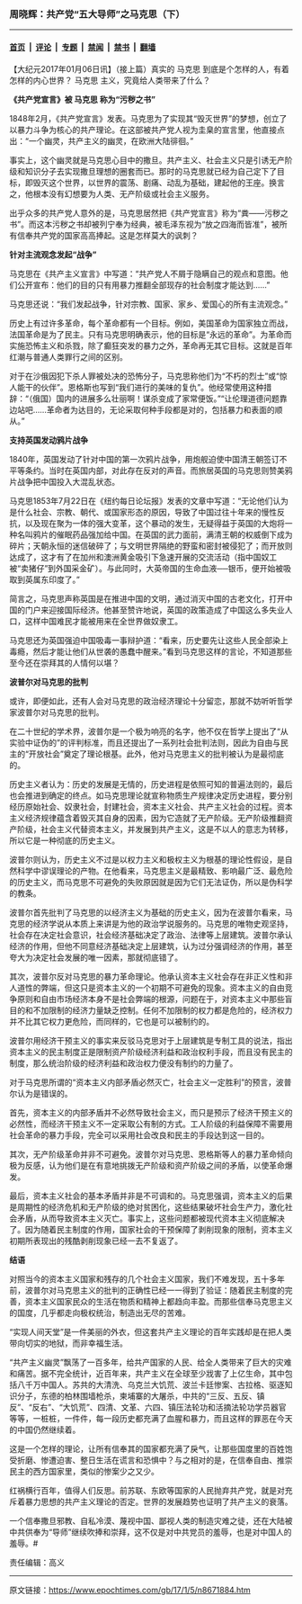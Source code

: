 ### 周晓辉：共产党“五大导师”之马克思（下）

---

#### [首页](../../../..?n8671884) &nbsp;|&nbsp; [评论](../../../../../epoch-comment?n8671884) &nbsp;|&nbsp; [专题](../../../../../epoch-special?n8671884) &nbsp;|&nbsp; [禁闻](../../../../../epoch-news?n8671884) &nbsp;|&nbsp; [禁书](../../../../../books?n8671884) &nbsp;|&nbsp; [翻墙](https://github.com/gfw-breaker/nogfw/blob/master/README.md?n8671884)


<div class="post_content" id="artbody" itemprop="articleBody">
 <!-- article content begin -->
 <p>
 </p>
 <p>
  【大纪元2017年01月06日讯】（接上篇）真实的
  <ok href="https://www.epochtimes.com/gb/tag/%e9%a6%ac%e5%85%8b%e6%80%9d.html">
   马克思
  </ok>
  到底是个怎样的人，有着怎样的内心世界？
  <ok href="https://www.epochtimes.com/gb/tag/%E9%A9%AC%E5%85%8B%E6%80%9D.html">
   马克思
  </ok>
  主义，究竟给人类带来了什么？
 </p>
 <p>
  <strong>
   《共产党宣言》被
   <ok href="https://www.epochtimes.com/gb/tag/%E9%A9%AC%E5%85%8B%E6%80%9D.html">
    马克思
   </ok>
   称为“污秽之书”
  </strong>
 </p>
 <p>
  1848年2月，《共产党宣言》发表。马克思为了实现其“毁灭世界”的梦想，创立了以暴力斗争为核心的共产理论。在这部被共产党人视为圭臬的宣言里，他直接点出：“一个幽灵，共产主义的幽灵，在欧洲大陆徘徊。”
 </p>
 <p>
  事实上，这个幽灵就是马克思心目中的撒旦。共产主义、社会主义只是引诱无产阶级和知识分子去实现撒旦理想的圈套而已。那时的马克思就已经为自己定下了目标，即毁灭这个世界，以世界的震荡、剧痛、动乱为基础，建起他的王座。换言之，他根本没有幻想要为人类、无产阶级或社会主义服务。
 </p>
 <p>
  出乎众多的共产党人意外的是，马克思居然把《共产党宣言》称为“粪——污秽之书”。而这本污秽之书却被列宁奉为经典，被毛泽东视为“放之四海而皆准”，被所有信奉共产党的国家高高捧起。这是怎样莫大的讽刺？
 </p>
 <p>
  <strong>
   针对主流观念发起“战争”
  </strong>
 </p>
 <p>
  马克思在《共产主义宣言》中写道：“共产党人不屑于隐瞒自己的观点和意图。他们公开宣布：他们的目的只有用暴力推翻全部现存的社会制度才能达到……”
 </p>
 <p>
  马克思还说：“我们发起战争，针对宗教、国家、家乡、爱国心的所有主流观念。”
 </p>
 <p>
  历史上有过许多革命，每个革命都有一个目标。例如，美国革命为国家独立而战，法国革命是为了民主。只有马克思明确表示，他的目标是“永远的革命”。为革命而实施恐怖主义和杀戮，除了癫狂突发的暴力之外，革命再无其它目标。这就是百年红潮与普通人类罪行之间的区别。
 </p>
 <p>
  对于在沙俄因犯下杀人罪被处决的恐怖分子，马克思称他们为“不朽的烈士”或“惊人能干的伙伴”。恩格斯也写到“我们进行的美味的复仇”。他经常使用这种措辞：“（俄国）国内的进展多么壮丽啊！谋杀变成了家常便饭。”“让伦理道德问题靠边站吧……革命者为达目的，无论采取何种手段都是对的，包括暴力和表面的顺从。”
 </p>
 <p>
  <strong>
   支持英国发动鸦片战争
  </strong>
 </p>
 <p>
  1840年，英国发动了针对中国的第一次鸦片战争，用炮舰迫使中国清王朝签订不平等条约。当时在英国内部，对此存在反对的声音。而旅居英国的马克思则赞美鸦片战争把中国投入大混乱状态。
 </p>
 <p>
  马克思1853年7月22日在《纽约每日论坛报》发表的文章中写道：“无论他们认为是什么社会、宗教、朝代、或国家形态的原因，导致了中国过往十年来的慢性反抗，以及现在聚为一体的强大变革，这个暴动的发生，无疑得益于英国的大炮将一种名叫鸦片的催眠药品强加给中国。在英国的武力面前，满清王朝的权威倒下成为碎片；天朝永恒的迷信破碎了；与文明世界隔绝的野蛮和密封被侵犯了；而开放则达成了，这才有了在加州和澳洲黄金吸引下急速开展的交流活动（指中国奴工被“卖猪仔”到外国采金矿）。与此同时，大英帝国的生命血液──银币，便开始被吸取到英属东印度了。”
 </p>
 <p>
  简言之，马克思声称英国是在推进中国的文明，通过消灭中国的古老文化，打开中国的门户来迎接国际经济。他甚至赞许地说，英国的政策造成了中国这么多失业人口，这样中国难民才能被用来在全世界做奴隶工。
 </p>
 <p>
  马克思还为英国强迫中国吸毒一事辩护道：“看来，历史要先让这些人民全部染上毒瘾，然后才能让他们从世袭的愚蠢中醒来。”看到马克思这样的言论，不知道那些至今还在崇拜其的人情何以堪？
 </p>
 <p>
  <strong>
   波普尔对马克思的批判
  </strong>
 </p>
 <p>
  或许，即便如此，还有人会对马克思的政治经济理论十分留恋，那就不妨听听哲学家波普尔对马克思的批判。
 </p>
 <p>
  在二十世纪的学术界，波普尔是一个极为响亮的名字，他不仅在哲学上提出了“从实验中证伪的”的评判标准，而且还提出了一系列社会批判法则，因此为自由与民主的“开放社会”奠定了理论根基。此外，他对马克思主义的批判被认为是最彻底的。
 </p>
 <p>
  历史主义者认为：历史的发展是无情的，历史进程是依照可知的普遍法则的，最后也会推进到确定的终点。如马克思理论就宣称物质生产规律决定历史进程，要分别经历原始社会、奴隶社会，封建社会，资本主义社会、共产主义社会的过程。资本主义经济规律蕴含着毁灭其自身的因素，因为它造就了无产阶级。无产阶级推翻资产阶级，社会主义代替资本主义，并发展到共产主义，这是不以人的意志为转移，所以它是一种彻底的历史主义。
 </p>
 <p>
  波普尔则认为，历史主义不过是以权力主义和极权主义为根基的理论性假设，是自然科学中谬误理论的产物。在他看来，马克思主义是最精致、影响最广泛、最危险的历史主义，而马克思不可避免的失败原因就是因为它们无法证伪，所以是伪科学的教条。
 </p>
 <p>
  波普尔首先批判了马克思的以经济主义为基础的历史主义，因为在波普尔看来，马克思的经济学说从本质上来讲是为他的政治学说服务的。马克思的唯物史观坚持，社会存在决定社会意识，社会经济基础决定了政治、法律等上层建筑。波普尔承认经济的作用，但他不同意经济基础决定上层建筑，认为过分强调经济的作用，甚至夸大为决定社会发展的唯一因素，那就彻底错了。
 </p>
 <p>
  其次，波普尔反对马克思的暴力革命理论。他承认资本主义社会存在非正义性和非人道性的弊端，但这只是资本主义的一个初期不可避免的现象。资本主义的自由竞争原则和自由市场经济本身不是社会弊端的根源，问题在于，对资本主义中那些盲目的和不加限制的经济力量缺乏控制。任何不加限制的权力都是危险的，经济权力并不比其它权力更危险，而同样的，它也是可以被制约的。
 </p>
 <p>
  波普尔用经济干预主义的事实来反驳马克思对于上层建筑是专制工具的说法，指出资本主义的民主制度正是限制资产阶级经济利益和政治权利手段，而且没有民主的制度，那么统治阶级的经济利益和政治权力便没有制约的力量了。
 </p>
 <p>
  对于马克思所谓的“资本主义内部矛盾必然灭亡，社会主义一定胜利”的预言，波普尔认为是错误的。
 </p>
 <p>
  首先，资本主义的内部矛盾并不必然导致社会主义，而只是预示了经济干预主义的必然性，而经济干预主义不一定采取公有制的方式。工人阶级的利益保障不需要用社会革命的暴力手段，完全可以采用社会改良和民主的手段达到这一目的。
 </p>
 <p>
  其次，无产阶级革命并非不可避免。波普尔对马克思、恩格斯等人的暴力革命倾向极为反感，认为他们是在有意地挑拨无产阶级和资产阶级之间的矛盾，以使革命爆发。
 </p>
 <p>
  最后，资本主义社会的基本矛盾并非是不可调和的。马克思强调，资本主义的后果是周期性的经济危机和无产阶级的绝对贫困化，这些结果破坏社会生产力，激化社会矛盾，从而导致资本主义灭亡。事实上，这些问题都被现代资本主义彻底解决了。因为随着民主制度的作用，国家社会的干预保障了剥削现象的限制，资本主义初期所表现出的残酷剥削现象已经一去不复返了。
 </p>
 <p>
  <strong>
   结语
  </strong>
 </p>
 <p>
  对照当今的资本主义国家和残存的几个社会主义国家，我们不难发现，五十多年前，波普尔对马克思主义的批判的正确性已经一一得到了验证：随着民主制度的完善，资本主义国家民众的生活在物质和精神上都趋向丰盈。而那些信奉马克思主义的国度，几乎都走向极权统治，制造出无尽的苦难。
 </p>
 <p>
  “实现人间天堂”是一件美丽的外衣，但这套共产主义理论的百年实践却是在把人类带向切实的地狱，而非幸福生活。
 </p>
 <p>
  “共产主义幽灵”飘荡了一百多年，给共产国家的人民、给全人类带来了巨大的灾难和痛苦。据不完全统计，近百年来，共产主义在全球至少戕害了上亿生命，其中包括八千万中国人。苏共的大清洗、乌克兰大饥荒、波兰卡廷惨案、古拉格、驱逐知识分子，东德的柏林围墙枪杀，柬埔寨的大屠杀，中共的“三反、五反、镇反”、“反右”、“大饥荒”、四清、文革、六四、镇压法轮功和活摘法轮功学员器官等等，一桩桩，一件件，每一段历史都充满了血腥和暴力，而且这样的罪恶在今天的中国仍然继续着。
 </p>
 <p>
  这是一个怎样的理论，让所有信奉其的国家都充满了戾气，让那些国度里的百姓饱受折磨、惨遭迫害、整日生活在谎言和恐惧中？与之相对的是，在信奉自由、推崇民主的西方国家里，类似的惨案少之又少。
 </p>
 <p>
  红祸横行百年，值得人们反思。前苏联、东欧等国家的人民抛弃共产党，就是对充斥着暴力思想的共产主义理论的否定。世界的发展趋势也证明了共产主义的衰落。
 </p>
 <p>
  一个信奉撒旦邪教、自私冷漠、蔑视中国、鄙视人类的制造灾难之徒，还在大陆被中共供奉为“导师”继续吹捧和崇拜，这不仅是对中共党员的羞辱，也是对中国人的羞辱。#
 </p>
 <p>
  责任编辑：高义
 </p>
 <!-- article content end -->
 <div id="below_article_ad">
 </div>
</div>


---

原文链接：https://www.epochtimes.com/gb/17/1/5/n8671884.htm